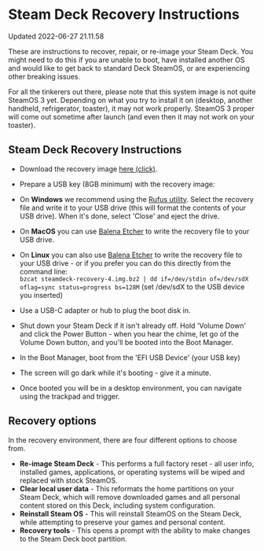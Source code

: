 # Steam Deck Recovery Instructions
Updated 2022-06-27 21.11.58

These are instructions to recover, repair, or re-image your Steam Deck. You might need to do this if you are unable to boot, have installed another OS and would like to get back to standard Deck SteamOS, or are experiencing other breaking issues.  
  
For all the tinkerers out there, please note that this system image is not quite SteamOS 3 yet. Depending on what you try to install it on (desktop, another handheld, refrigerator, toaster), it may not work properly. SteamOS 3 proper will come out sometime after launch (and even then it may not work on your toaster).  
  
  
## Steam Deck Recovery Instructions
  

*  Download the recovery image [here (click)](https://store.steampowered.com/steamos/download/?ver=steamdeck).
*  Prepare a USB key (8GB minimum) with the recovery image:  

*  On **Windows** we recommend using the [Rufus utility](https://rufus.ie/en/). Select the recovery file and write it to your USB drive (this will format the contents of your USB drive). When it's done, select 'Close' and eject the drive.
*  On **MacOS** you can use [Balena Etcher](https://www.balena.io/etcher/) to write the recovery file to your USB drive.
*  On **Linux** you can also use [Balena Etcher](https://www.balena.io/etcher/) to write the recovery file to your USB drive - or if you prefer you can do this directly from the command line:  
`bzcat steamdeck-recovery-4.img.bz2 | dd if=/dev/stdin of=/dev/sdX oflag=sync status=progress bs=128M` (set /dev/sdX to the USB device you inserted)
*  Use a USB-C adapter or hub to plug the boot disk in.
*  Shut down your Steam Deck if it isn't already off. Hold 'Volume Down' and click the Power Button - when you hear the chime, let go of the Volume Down button, and you'll be booted into the Boot Manager.
*  In the Boot Manager, boot from the 'EFI USB Device' (your USB key)
*  The screen will go dark while it's booting - give it a minute.
*  Once booted you will be in a desktop environment, you can navigate using the trackpad and trigger.

  
## Recovery options
  
In the recovery environment, there are four different options to choose from.  

* **Re-image Steam Deck** - This performs a full factory reset - all user info, installed games, applications, or operating systems will be wiped and replaced with stock SteamOS.
* **Clear local user data** - This reformats the home partitions on your Steam Deck, which will remove downloaded games and all personal content stored on this Deck, including system configuration.
* **Reinstall Steam OS** - This will reinstall SteamOS on the Steam Deck, while attempting to preserve your games and personal content.
* **Recovery tools** - This opens a prompt with the ability to make changes to the Steam Deck boot partition.

  
